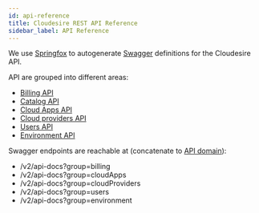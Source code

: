 ```yaml
---
id: api-reference
title: Cloudesire REST API Reference
sidebar_label: API Reference
---
```


We use [Springfox](https://github.com/springfox/springfox) to autogenerate
[Swagger](https://swagger.io/) definitions for the Cloudesire API.

API are grouped into different areas:

* [Billing API](/redoc/billing.html)
* [Catalog API](/redoc/catalog.html)
* [Cloud Apps API](/redoc/cloud-apps.html)
* [Cloud providers API](/redoc/cloud-providers.html)
* [Users API](/redoc/users.html)
* [Environment API](/redoc/environment.html)

Swagger endpoints are reachable at (concatenate to [API
domain](api.md#domains)):

* /v2/api-docs?group=billing
* /v2/api-docs?group=cloudApps
* /v2/api-docs?group=cloudProviders
* /v2/api-docs?group=users
* /v2/api-docs?group=environment
